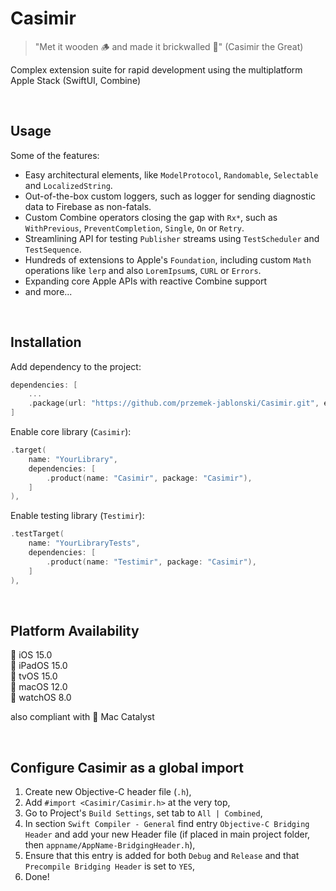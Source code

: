 # Casimir
> "Met it wooden 🪵 and made it brickwalled 🧱" (Casimir the Great)

Complex extension suite for rapid development using the multiplatform Apple Stack (SwiftUI, Combine)

</br>

## Usage

Some of the features:
- Easy architectural elements, like `ModelProtocol`, `Randomable`, `Selectable` and `LocalizedString`.
- Out-of-the-box custom loggers, such as logger for sending diagnostic data to Firebase as non-fatals.
- Custom Combine operators closing the gap with `Rx*`, such as `WithPrevious`, `PreventCompletion`, `Single`, `On` or `Retry`.
- Streamlining API for testing `Publisher` streams using `TestScheduler` and `TestSequence`.
- Hundreds of extensions to Apple's `Foundation`, including custom `Math` operations like `lerp` and also `LoremIpsum`s, `CURL` or `Errors`.
- Expanding core Apple APIs with reactive Combine support
- and more...

</br>

## Installation

Add dependency to the project:
```swift
dependencies: [
    ...
    .package(url: "https://github.com/przemek-jablonski/Casimir.git", exact: "latest-tag-here")
]
```


Enable core library (`Casimir`):
```swift
.target(
    name: "YourLibrary",
    dependencies: [
        .product(name: "Casimir", package: "Casimir"),
    ]
),
```

Enable testing library (`Testimir`):
```swift
.testTarget(
    name: "YourLibraryTests",
    dependencies: [
        .product(name: "Testimir", package: "Casimir"),
    ]
),
```

</br>

## Platform Availability

 iOS 15.0</br>
 iPadOS 15.0</br>
 tvOS 15.0</br>
 macOS 12.0</br>
 watchOS 8.0</br>

also compliant with  Mac Catalyst

</br>

## Configure Casimir as a global import

1. Create new Objective-C header file (`.h`),
2. Add `#import <Casimir/Casimir.h>` at the very top,
3. Go to Project's `Build Settings`, set tab to `All | Combined`,
4. In section `Swift Compiler - General` find entry `Objective-C Bridging Header` and add your new Header file (if placed in main project folder, then `appname/AppName-BridgingHeader.h`),
5. Ensure that this entry is added for both `Debug` and `Release` and that `Precompile Bridging Header` is set to `YES`,
6. Done!
